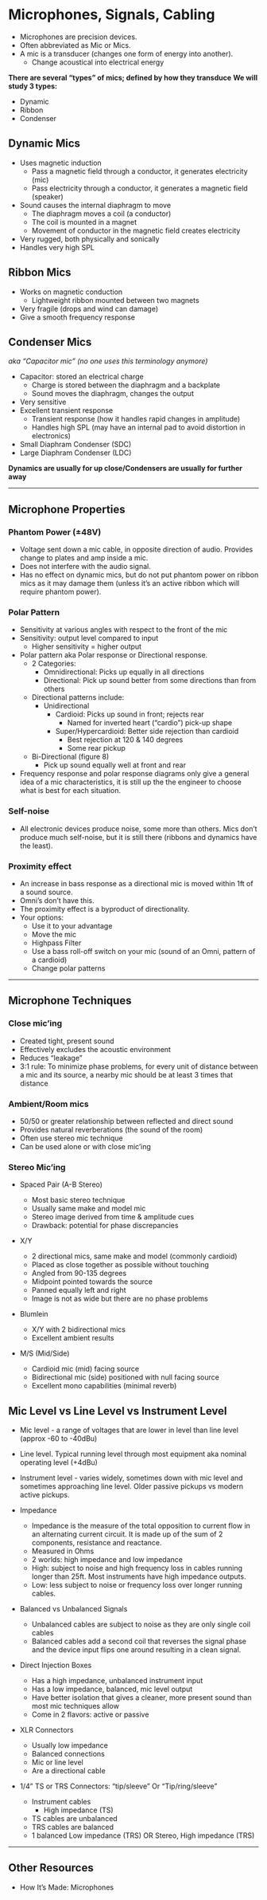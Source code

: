 # Microphones, Signals, Cabling
- Microphones are precision devices.
- Often abbreviated as Mic or Mics.
- A mic is a transducer (changes one form of energy into another).
	- Change acoustical into electrical energy

**There are several “types” of mics; defined by how they transduce**
**We will study 3 types:**
- Dynamic
- Ribbon
- Condenser

## Dynamic Mics

- Uses magnetic induction
	- Pass a magnetic field through a conductor, it generates electricity (mic)
	- Pass electricity through a conductor, it generates a magnetic field (speaker)
- Sound causes the internal diaphragm to move
	- The diaphragm moves a coil (a conductor)
	- The coil is mounted in a magnet
	- Movement of conductor in the magnetic field creates electricity
- Very rugged, both physically and sonically
- Handles very high SPL

## Ribbon Mics

- Works on magnetic conduction
	- Lightweight ribbon mounted between two magnets
- Very fragile (drops and wind can damage)
- Give a smooth frequency response

## Condenser Mics
*aka “Capacitor mic” (no one uses this terminology anymore)*

- Capacitor: stored an electrical charge
	- Charge is stored between the diaphragm and a backplate
	- Sound moves the diaphragm, changes the output
- Very sensitive
- Excellent transient response
	- Transient response (how it handles rapid changes in amplitude)
	- Handles high SPL (may have an internal pad to avoid distortion in electronics)
- Small Diaphram Condenser (SDC)
- Large Diaphram Condenser (LDC)

**Dynamics are usually for up close/Condensers are usually for further away**

---

## Microphone Properties
### Phantom Power (±48V)

- Voltage sent down a mic cable, in opposite direction of audio. Provides change to plates and amp inside a mic.
- Does not interfere with the audio signal.
- Has no effect on dynamic mics, but do not put phantom power on ribbon mics as it may damage them (unless it’s an active ribbon which will require phantom power).

### Polar Pattern

- Sensitivity at various angles with respect to the front of the mic
- Sensitivity: output level compared to input
	- Higher sensitivity = higher output
- Polar pattern aka Polar response or Directional response.
	- 2 Categories:
		- Omnidirectional: Picks up equally in all directions
		- Directional: Pick up sound better from some directions than from others
	- Directional patterns include:
		- Unidirectional
			- Cardioid: Picks up sound in front; rejects rear
				- Named for inverted heart (“cardio”) pick-up shape
			- Super/Hypercardioid: Better side rejection than cardioid
				- Best rejection at 120 & 140 degrees
				- Some rear pickup
	- Bi-Directional (figure 8)
		- Pick up sound equally well at front and rear
- Frequency response and polar response diagrams only give a general idea of a mic characteristics, it is still up the the engineer to choose what is best for each situation.

### Self-noise

- All electronic devices produce noise, some more than others. Mics don’t produce much self-noise, but it is still there (ribbons and dynamics have the least).

### Proximity effect

- An increase in bass response as a directional mic is moved within 1ft of a sound source.
- Omni’s don’t have this.
- The proximity effect is a byproduct of directionality.
- Your options:
	- Use it to your advantage
	- Move the mic
	- Highpass Filter
	- Use a bass roll-off switch on your mic (sound of an Omni, pattern of a cardioid)
	- Change polar patterns

---

## Microphone Techniques
### Close mic’ing

- Created tight, present sound
- Effectively excludes the acoustic environment 
- Reduces “leakage”
- 3:1 rule: To minimize phase problems, for every unit of distance between a mic and its source, a nearby mic should be at least 3 times that distance

### Ambient/Room mics

- 50/50 or greater relationship between reflected and direct sound
- Provides natural reverberations (the sound of the room)
- Often use stereo mic technique
- Can be used alone or with close mic’ing

### Stereo Mic’ing

- Spaced Pair (A-B Stereo)
	- Most basic stereo technique
	- Usually same make and model mic
	- Stereo image derived from time & amplitude cues
	- Drawback: potential for phase discrepancies

- X/Y
	- 2 directional mics, same make and model (commonly cardioid)
	- Placed as close together as possible without touching
	- Angled from 90-135 degrees
	- Midpoint pointed towards the source
	- Panned equally left and right
	- Image is not as wide but there are no phase problems

- Blumlein
	- X/Y with 2 bidirectional mics
	- Excellent ambient results

- M/S (Mid/Side)
	- Cardioid mic (mid) facing source
	- Bidirectional mic (side) positioned with null facing source
	- Excellent mono capabilities (minimal reverb)

## Mic Level vs Line Level vs Instrument Level

- Mic level - a range of voltages that are lower in level than line level (approx -60 to -40dBu)
- Line level. Typical running level through most equipment aka nominal operating level (+4dBu)
- Instrument level - varies widely, sometimes down with mic level and sometimes approaching line level. Older passive pickups vs modern active pickups.

- Impedance
	- Impedance is the measure of the total opposition to current flow in an alternating current circuit. It is made up of the sum of 2 components, resistance and reactance.
	- Measured in Ohms
	- 2 worlds: high impedance and low impedance
	- High: subject to noise and high frequency loss in cables running longer than 25ft. Most instruments have high impedance outputs.
	- Low: less subject to noise or frequency loss over longer running cables.

- Balanced vs Unbalanced Signals
	- Unbalanced cables are subject to noise as they are only single coil cables
	- Balanced cables add a second coil that reverses the signal phase and the device input flips one around resulting in a clean signal.

- Direct Injection Boxes
	- Has a high impedance, unbalanced instrument input
	- Has a low impedance, balanced, mic level output
	- Have better isolation that gives a cleaner, more present sound than most mic techniques allow
	- Come in 2 flavors: active or passive

- XLR Connectors
	- Usually low impedance
	- Balanced connections
	- Mic or line level
	- Are a directional cable

- 1/4” TS or TRS Connectors: “tip/sleeve” Or “Tip/ring/sleeve”
	- Instrument cables
		- High impedance (TS)
	- TS cables are unbalanced
	- TRS cables are balanced
	- 1 balanced Low impedance (TRS) OR Stereo, High impedance (TRS)

---
## Other Resources

- How It’s Made: Microphones